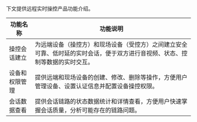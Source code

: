 下文提供远程实时操控产品功能介绍。

| 功能名称 | 功能说明 | 
|---------|---------|
|操控会话建立 | 为远端设备（操控方）和现场设备（受控方）之间建立安全可靠、低时延的实时会话，便于双方进行音视频、状态、控制等数据的实时交互。 |
|设备和权限管理|提供远端和现场设备的创建、修改、删除等操作，方便用户管理设备、设置认证信息并配置设备操控权限。|
|会话数据查看|提供会话链路的状态数据统计和详情查看，方便用户快速掌握会话质量，分析可能存在的链路问题。|
